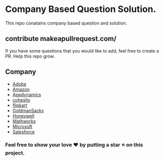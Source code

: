 # Company Based Question Solution.
This repo conatains company based question and solution.

## contribute makeapullrequest.com/
If you have some questions that you would like to add, feel free to create a PR. Help this repo grow.

## Company
- [Adobe](adobe)
- [Amazon](amzon)
- [Appdynamics](appDynamics)
- [cohesity](cohesity)
- [flipkart](flipkart)
- [GoldmanSacks](GoldmanSacks)
- [Honeywell](honeywell)
- [Mathworks](mathworks)
- [Microsoft](microsoft)
- [Salesforce](salesforce)

### Feel free to show your love ❤️ by putting a star ⭐️ on this project.
